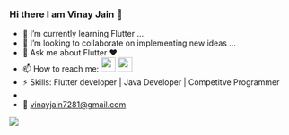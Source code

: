 ### Hi there I am Vinay Jain 👋

- 🌱 I’m currently learning Flutter ...
- 👯 I’m looking to collaborate on implementing new ideas ...
- 💬 Ask me about Flutter ❤
- 📫 How to reach me: <a href="https://www.linkedin.com/in/vinay-jain-394288188"><img src='https://cdn.jsdelivr.net/npm/simple-icons@v3/icons/linkedin.svg' width=26></a>  <a href="https://github.com/swift0vinay"><img src='https://cdn.jsdelivr.net/npm/simple-icons@v3/icons/git.svg' width=26></a> 
- ⚡ Skills: Flutter developer | Java Developer | Competitve Programmer
-
- 📧 vinayjain7281@gmail.com
<img src='https://github-readme-stats.vercel.app/api?username=swift0vinay&&show_icons=true&title_color=ffffff&icon_color=bb2acf&text_color=daf7dc&bg_color=151515'>
